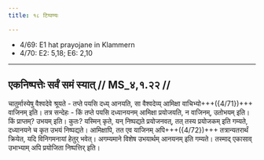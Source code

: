 ```yaml
---
title: १८ टिप्पण्यः

---
```

- 4/69: E1 hat prayojane in Klammern
- 4/70: E2: 5,18; E6: 2,10

____________________________________________


## एकनिष्पत्तेः सर्वं समं स्यात् // MS_४,१.२२ //

चातुर्मास्येषु वैश्वदेवे श्रूयते - तप्ते पयसि दध्य् आनयति, सा वैश्वदेव्य् आमिक्षा वाचिभ्यो+++({4/71})+++ वाजिनम् इति। तत्र सन्देहः - किं तप्ते पयसि दध्यानयनम् आमिक्षा प्रयोजयति, न वाजिनम्, उतोभयम् इति। किं प्राप्तम्? उभयम् इति। कुतः? यस्मिन् कृते, यन् निष्पद्यते प्रयोजनवत्, तत् तस्य प्रयोजकम् इति गम्यते, दध्यानयने च कृत उभयं निष्पद्यते। आमिक्षापि, तत एव याजिनम् अपि+++({4/72})+++ तत्रान्यतरार्थं क्रियेत, यदि विनिगमनायां हेतुर् भवेत्। अगम्यमाने विशेष उभयार्थम् आनयनम् इति गम्यते। तस्माद् एकासाव् उभाभ्याम् अपि प्रयोजिता निष्पत्तिर् इति।